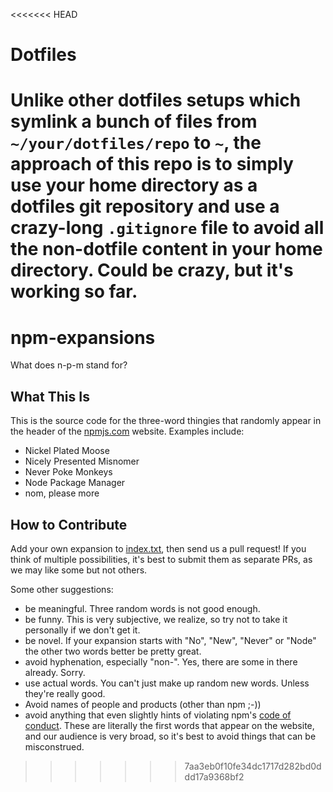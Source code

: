 <<<<<<< HEAD
# Dotfiles

Unlike other dotfiles setups which symlink a bunch of files from `~/your/dotfiles/repo` to `~`, the approach of this repo is to simply use your home directory as a dotfiles git repository and use a crazy-long `.gitignore` file to avoid all the non-dotfile content in your home directory. Could be crazy, but it's working so far.
=======
# npm-expansions

What does n-p-m stand for?

## What This Is

This is the source code for the three-word thingies that randomly appear in the header of the [npmjs.com](https://npmjs.com) website. Examples include:

- Nickel Plated Moose
- Nicely Presented Misnomer
- Never Poke Monkeys
- Node Package Manager
- nom, please more

## How to Contribute

Add your own expansion to [index.txt](index.txt), then send us a pull request! If you think of multiple possibilities, it's best to submit them as separate PRs, as we may like some but not others.

Some other suggestions:

* be meaningful. Three random words is not good enough.
* be funny. This is very subjective, we realize, so try not to take it personally if we don't get it.
* be novel. If your expansion starts with "No", "New", "Never" or "Node" the other two words better be pretty great.
* avoid hyphenation, especially "non-". Yes, there are some in there already. Sorry.
* use actual words. You can't just make up random new words. Unless they're really good.
* Avoid names of people and products (other than npm ;-))
* avoid anything that even slightly hints of violating npm's [code of conduct](https://www.npmjs.com/policies/conduct/). These are literally the first words that appear on the website, and our audience is very broad, so it's best to avoid things that can be misconstrued.
>>>>>>> 7aa3eb0f10fe34dc1717d282bd0ddd17a9368bf2
